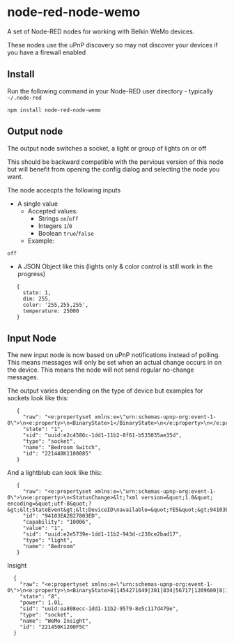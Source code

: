 # node-red-node-wemo

A set of Node-RED nodes for working with Belkin WeMo devices.

These nodes use the uPnP discovery so may not discover your devices if you have a firewall enabled

Install
-------

Run the following command in your Node-RED user directory - typically `~/.node-red`

    npm install node-red-node-wemo


## Output node

The output node switches a socket, a light or group of lights on or off

This should be backward compatible with the pervious version of this node but will benefit 
from opening the config dialog and selecting the node you want.

The node accecpts the following inputs

 * A single value
     * Accepted values:
         * Strings `on`/`off`
         * Integers `1`/`0`
         * Boolean `true`/`false`
     * Example:
```
off
```
 * A JSON Object like this (lights only & color control is still work in the progress) 
 ```
    {
      state: 1,
      dim: 255,
      color: '255,255,255',
      temperature: 25000
    }
 ```

## Input Node

The new input node is now based on uPnP notifications instead of polling. This means messages
will only be set when an actual change occurs in on the device. This means the node will not 
send regular no-change messages.

The output varies depending on the type of device but examples for sockets look like this:

```
   {
     "raw": "<e:propertyset xmlns:e=\"urn:schemas-upnp-org:event-1-0\">\n<e:property>\n<BinaryState>1</BinaryState>\n</e:property>\n</e:propertyset>\n\n\r",
     "state": "1",
     "sid": "uuid:e2c4586c-1dd1-11b2-8f61-b535035ae35d",
     "type": "socket",
     "name": "Bedroom Switch", 
     "id": "221448K1100085" 
   }
```

And a lightblub can look like this:

```
   {
     "raw": "<e:propertyset xmlns:e=\"urn:schemas-upnp-org:event-1-0\">\n<e:property>\n<StatusChange>&lt;?xml version=&quot;1.0&quot; encoding=&quot;utf-8&quot;?&gt;&lt;StateEvent&gt;&lt;DeviceID\navailable=&quot;YES&quot;&gt;94103EA2B27803ED&lt;/DeviceID&gt;&lt;CapabilityId&gt;10006&lt;/CapabilityId&gt;&lt;Value&gt;1&lt;/Value&gt;&lt;/StateEvent&gt;\n</StatusChange>\n</e:property>\n</e:propertyset>\n\n\r", 
     "id": "94103EA2B27803ED", 
     "capability": "10006", 
     "value": "1", 
     "sid": "uuid:e2e5739e-1dd1-11b2-943d-c238ce2bad17", 
     "type": "light", 
     "name": "Bedroom"
   }
```

Insight

```
  {
    "raw": "<e:propertyset xmlns:e=\"urn:schemas-upnp-org:event-1-0\">\n<e:property>\n<BinaryState>8|1454271649|301|834|56717|1209600|8|1010|638602|12104165</BinaryState>\n</e:property>\n</e:propertyset>\n\n\r", 
    "state": "8", 
    "power": 1.01, 
    "sid": "uuid:ea808ecc-1dd1-11b2-9579-8e5c117d479e", 
    "type": "socket", 
    "name": "WeMo Insight", 
    "id": "221450K1200F5C" 
  }
```
